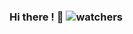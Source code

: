 ### Hi there ! 👋      ![watchers](https://img.shields.io/github/watchers/Nawoth-Th/Nawoth-Th?color=q&style=flat-square)

<!--
**Nawoth-Th/Nawoth-Th** is a ✨ _special_ ✨ repository because its `README.md` (this file) appears on your GitHub profile.

Here are some ideas to get you started:

- 🔭 I’m currently working on ...
- 🌱 I’m currently learning ...
- 👯 I’m looking to collaborate on ...
- 🤔 I’m looking for help with ...
- 💬 Ask me about ...
- 📫 How to reach me: ...
- 😄 Pronouns: ...
- ⚡ Fun fact: ...
-->

